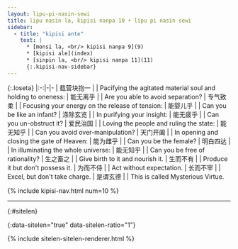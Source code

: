 ```yaml
---
layout: lipu-pi-nasin-sewi
title: lipu nasin la, kipisi nanpa 10 • lipu pi nasin sewi
sidebar:
  - title: "kipisi ante"
    text: |
      * [monsi la, <br/> kipisi nanpa 9](9)
      * [kipisi ale](index)
      * [sinpin la, <br/> kipisi nanpa 11](11)
      {:.kipisi-nav-sidebar}
---
```


{:.loseta}
|:-:|-|-
| 载营块抱一 |  | Pacifying the agitated material soul and holding to oneness:
| 能无离乎   |  | Are you able to avoid separation?
| 专气致柔   |  | Focusing your energy on the release of tension:
| 能婴儿乎   |  | Can you be like an infant?
| 涤除玄览   |  | In purifying your insight:
| 能无疲乎   |  | Can you un-obstruct it?
| 爱民治国   |  | Loving the people and ruling the state:
| 能无知乎   |  | Can you avoid over-manipulation?
| 天门开阖   |  | In opening and closing the gate of Heaven:
| 能为雌乎   |  | Can you be the female?
| 明白四达   |  | In illuminating the whole universe:
| 能无知乎   |  | Can you be free of rationality?
| 生之<wbr/>畜之   |  | Give birth to it and nourish it.
| 生而不有   |  | Produce it but don't possess it.
| 为而不侍   |  | Act without expectation.
| 长而不宰   |  | Excel, but don't take charge.
| 是谓玄德   |  | This is called Mysterious Virtue.

{% include kipisi-nav.html num=10 %}

-------
{:#sitelen}

{:data-sitelen="true" data-sitelen-ratio="1"}

{% include sitelen-sitelen-renderer.html %}
